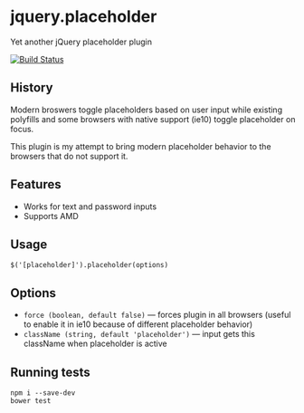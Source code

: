 jquery.placeholder
==================

Yet another jQuery placeholder plugin


[![Build Status](https://api.travis-ci.org/w0rm/jquery.placeholder.png)](https://travis-ci.org/w0rm/jquery.placeholder)

## History

Modern broswers toggle placeholders based on user input while existing polyfills and some browsers with native support (ie10) toggle placeholder on focus.

This plugin is my attempt to bring modern placeholder behavior to the browsers that do not support it.

## Features

* Works for text and password inputs
* Supports AMD

## Usage

    $('[placeholder]').placeholder(options)

## Options

* `force (boolean, default false)` — forces plugin in all browsers (useful to enable it in ie10 because of different placeholder behavior)
* `className (string, default 'placeholder')` — input gets this className when placeholder is active

## Running tests

	npm i --save-dev
	bower test
